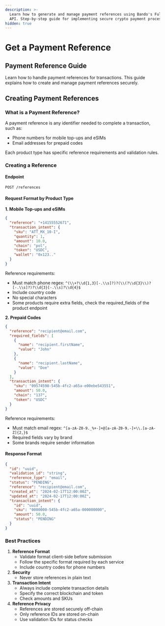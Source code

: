 ```yaml
---
description: >-
  Learn how to generate and manage payment references using Bando's Fulfiller
  API. Step-by-step guide for implementing secure crypto payment processing.
hidden: true
---
```


# Get a Payment Reference

## Payment Reference Guide

Learn how to handle payment references for transactions. This guide explains how to create and manage payment references securely.

## Creating Payment References

### What is a Payment Reference?

A payment reference is any identifier needed to complete a transaction, such as:

* Phone numbers for mobile top-ups and eSIMs
* Email addresses for prepaid codes

Each product type has specific reference requirements and validation rules.

### Creating a Reference

#### Endpoint

```http
POST /references
```

#### Request Format by Product Type

**1. Mobile Top-ups and eSIMs**

```json
{
  "reference": "+14155552671",
  "transaction_intent": {
    "sku": "ATT_MX_10-I",
    "quantity": 1,
    "amount": 10.0,
    "chain": "pol",
    "token": "USDC",
    "wallet": "0x123.."
  }
}
```

Reference requirements:

* Must match phone regex: `^(\\+?\\d{1,3}[-.\\s]?)?(\\(?\\d{3}\\)?[-.\\s]?)?\\d{3}[-.\\s]?\\d{4}$`
* Include country code
* No special characters
* Some products require extra fields, check the required\_fields of the product endpoint

**2. Prepaid Codes**

```json
{
  "reference": "recipient@email.com",
  "required_fields": [
    {
      "name": "recipient.firstName",
      "value": "John"
    },
    {
      "name": "recipient.lastName",
      "value": "Doe"
    }
  ],
  "transaction_intent": {
    "sku": "09574598-545b-4fc2-a65a-e00ebe543551",
    "amount": 50.0,
    "chain": "137",
    "token": "USDC"
  }
}
```

Reference requirements:

* Must match email regex: `^[a-zA-Z0-9._%+-]+@[a-zA-Z0-9.-]+\\.[a-zA-Z]{2,}$`
* Required fields vary by brand
* Some brands require sender information

#### Response Format

```json
{
  "id": "uuid",
  "validation_id": "string",
  "reference_type": "email",
  "status": "PENDING",
  "reference": "recipient@email.com",
  "created_at": "2024-02-17T12:00:00Z",
  "updated_at": "2024-02-17T12:00:00Z",
  "transaction_intent": {
    "id": "uuid",
    "sku": "0000000-545b-4fc2-a65a-000000000",
    "amount": 50.0,
    "status": "PENDING"
  }
}
```

### Best Practices

1. **Reference Format**
   * Validate format client-side before submission
   * Follow the specific format required by each service
   * Include country codes for phone numbers
2. **Security**
   * Never store references in plain text
3. **Transaction Intent**
   * Always include complete transaction details
   * Specify the correct blockchain and token
   * Check amounts and SKUs
4. **Reference Privacy**
   * References are stored securely off-chain
   * Only reference IDs are stored on-chain
   * Use validation IDs for status checks
